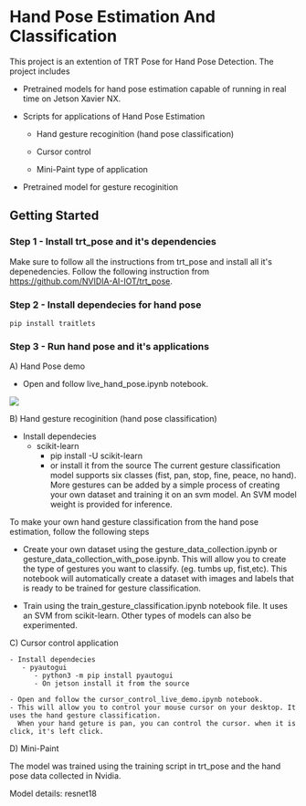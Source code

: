# Hand Pose Estimation And Classification

This project is an extention of TRT Pose for Hand Pose Detection. The project includes 

- Pretrained models for hand pose estimation capable of running in real time on Jetson Xavier NX.

- Scripts for applications of Hand Pose Estimation

  -  Hand gesture recoginition (hand pose classification) 
  
  -  Cursor control 
  
  -  Mini-Paint type of application 
  
- Pretrained model for gesture recoginition 

## Getting Started 

### Step 1 - Install trt_pose and it's dependencies 

Make sure to follow all the instructions from trt_pose and install all it's depenedencies. 
Follow the following instruction from https://github.com/NVIDIA-AI-IOT/trt_pose. 

### Step 2 - Install dependecies for hand pose 
      
    pip install traitlets
     

### Step 3 - Run hand pose and it's applications 

A) Hand Pose demo 
      
   - Open and follow live_hand_pose.ipynb notebook. 
   
   ![](images/live_hand_demo.gif)

B) Hand gesture recoginition (hand pose classification) 
   - Install dependecies
      - scikit-learn 
         - pip install -U scikit-learn 
         - or install it from the source 
   The current gesture classification model supports six classes (fist, pan, stop, fine, peace, no hand). 
   More gestures can be added by a simple process of creating your own dataset and training it on an svm model. 
   An SVM model weight is provided for inference.
        
   To make your own hand gesture classification from the hand pose estimation, follow the following steps 
        
   - Create your own dataset using the gesture_data_collection.ipynb or gesture_data_collection_with_pose.ipynb. 
     This will allow you to create the type of gestures you want to classify. (eg. tumbs up, fist,etc). 
     This notebook will automatically create a dataset with images and labels that is ready to be trained for gesture classification.
        
   - Train using the train_gesture_classification.ipynb notebook file. It uses an SVM from scikit-learn. 
     Other types of models can also be experimented. 
        
 C) Cursor control application
 
    - Install dependecies 
       - pyautogui 
          - python3 -m pip install pyautogui
          - On jetson install it from the source 
          
    - Open and follow the cursor_control_live_demo.ipynb notebook. 
    - This will allow you to control your mouse cursor on your desktop. It uses the hand gesture classification. 
      When your hand geture is pan, you can control the cursor. when it is click, it's left click. 

D) Mini-Paint

The model was trained using the training script in trt_pose and the hand pose data collected in Nvidia.

Model details: resnet18
